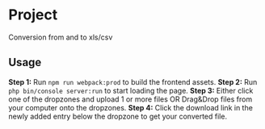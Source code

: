 # Project
Conversion from and to xls/csv

## Usage
**Step 1:** Run `npm run webpack:prod` to build the frontend assets.
**Step 2:** Run `php bin/console server:run` to start loading the page.
**Step 3:** Either click one of the dropzones and upload 1 or more files
OR Drag&Drop files from your computer onto the dropzones.
**Step 4:** Click the download link in the newly added entry below the dropzone
to get your converted file.
